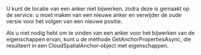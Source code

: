 U kunt de locatie van een anker niet bijwerken, zodra deze is gemaakt op de service: u moet maken van een nieuwe anker en verwijder de oude versie voor het volgen van een nieuwe positie.

Als u niet nodig hebt om te vinden van een anker voor het bijwerken van de eigenschappen ervan, kunt u de methode GetAnchorPropertiesAsync, die resulteert in een CloudSpatialAnchor-object met eigenschappen.
